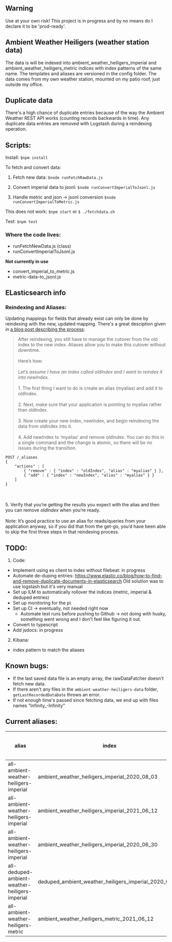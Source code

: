 ## Warning
Use at your own risk!
This project is in progress and by no means do I declare it to be 'prod-ready'.

## Ambient Weather Heiligers (weather station data)
The data is will be indexed into ambient_weather_heiligers_imperial and ambient_weather_heiligers_metric indices with index patterns of the same name. The templates and aliases are versioned in the config folder.
The data comes from my own weather station, mounted on my patio roof, just outside my office.

## Duplicate data
There's a high chance of duplicate entries because of the way the Ambient Weather REST API works (counting records backwards in time). Any duplicate data entries are removed with Logstash during a reindexing operation.

## Scripts:
Install:
`$npm install`

To fetch and convert data:
1. Fetch new data:
`$node runFetchRawData.js`

2. Convert imperial data to jsonl:
`$node runConvertImperialToJsonl.js`

3. Handle metric and json -> jsonl conversion
`$node runConvertImperialToMetric.js`

This does not work:
`$npm start` or `$ ./fetchdata.sh`

Test:
`$npm test`

### Where the code lives:
 - runFetchNewData.js (class)
 - runConvertImperialToJsonl.js

 **Not currently in use**
 - convert_imperial_to_metric.js
 - metric-data-to_jsonl.js

## ELasticsearch info

### Reindexing and Aliases:
Updating mappings for fields that already exist can only be done by reindexing with the new, updated mapping.
There's a great desciption given in [a blog post describing the process](https://www.objectrocket.com/blog/elasticsearch/elasticsearch-aliases/):
>After reindexing, you still have to manage the cutover from the old index to the new index. Aliases allow you to make this cutover without downtime.<br></br> Here’s how:<br></br>_Let’s assume I have an index called oldIndex and I want to reindex it into newIndex._
<br></br>1. The first thing I want to do is create an alias (myalias) and add it to oldIndex.
<br></br>2. Next, make sure that your application is pointing to myalias rather than oldIndex.
<br></br>3. Now create your new index, newIndex, and begin reindexing the data from oldIndex into it.
<br></br>4. Add newIndex to ‘myalias’ and remove oldIndex. You can do this in a single command and the change is atomic, so there will be no issues during the transition.
```
POST /_aliases
{
    "actions" : [
        { "remove" : { "index" : "oldIndex", "alias" : "myalias" } },
        { "add" : { "index" : "newIndex", "alias" : "myalias" } }
    ]
}
```
<br></br>5. Verify that you’re getting the results you expect with the alias and then you can remove *oldIndex* when you’re ready.
<br></br>Note: It’s good practice to use an alias for reads/queries from your application anyway, so if you did that from the get-go, you’d have been able to skip the first three steps in that reindexing process.

## TODO:
1. Code:
- Implement using es client to index without filebeat: in progress
- Automate de-duping entries: https://www.elastic.co/blog/how-to-find-and-remove-duplicate-documents-in-elasticsearch Old solution was to use logstash but it's very manual
- Set up ILM to automatically rollover the indices (metric, imperial & deduped entries)
- Set up monitoring for the pi
- Set up CI -> eventually, not needed right now
    - Automate test runs before pushing to Github -> not doing with husky, something went wrong and I don't feel like figuring it out.
- Convert to typescript
- Add jsdocs: in progress

2. Kibana:
- index pattern to match the aliases
## Known bugs:
 - If the last saved data file is an empty array, the rawDataFatcher doesn't fetch new data.
 - If there aren't any files in the `ambient-weather-heiligers-data` folder, `getLastRecordedDataDate` throws an error.
 - If not enough time's passed since fetching data, we end up with files names "Infinity_-Infinity"
## Current aliases:
| alias | index | filter | routing.index | routing.search | is_write_index (if blank, defaults to true) |
| ----------- | ----------- | ----------- | ----------- | ----------- | ----------- |
| all-ambient-weather-heiligers-imperial | ambient_weather_heiligers_imperial_2020_08_03 | - | - | - | false
| all-ambient-weather-heiligers-imperial | ambient_weather_heiligers_imperial_2021_06_12 | - | - | - | true
| all-ambient-weather-heiligers-imperial | ambient_weather_heiligers_imperial_2020_06_30 | - | - | - | false
| all-deduped-ambient-weather-heiligers-imperial | deduped_ambient_weather_heiligers_imperial_2020_07_25 | - | -  | - | - |
all-ambient-weather-heiligers-metric | ambient_weather_heiligers_metric_2021_06_12 | - | - | - | true |
